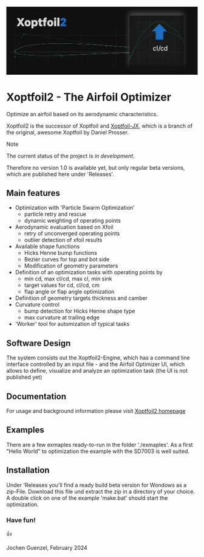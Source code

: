 

![XO2](images/Xoptfoil2.png "Xoptfoil2")

# Xoptfoil2 - The Airfoil Optimizer 
Optimize an airfoil based on its aerodynamic characteristics. 

Xoptfoil2 is the successor of Xoptfoil and [Xoptfoil-JX](https://github.com/jxjo/Xoptfoil-JX/tree/master), which is a branch of the original, awesome Xoptfoil by Daniel Prosser.

>[!NOTE]
>The current status of the project is *in development*. 

Therefore no version 1.0 is available yet, but only regular beta versions, which are published here under 'Releases'. 


## Main features

* Optimization with 'Particle Swarm Optimization'
  - particle retry and rescue 
  - dynamic weighting of operating points 
* Aerodynamic evaluation based on Xfoil
  - retry of unconverged operating points 
  - outlier detection of xfoil results  
* Available shape functions 
  - Hicks Henne bump functions
  - Bezier curves for top and bot side 
  - Modification of geometry parameters 
* Definition of an optimization tasks with operating points by
  - min cd, max cl/cd, max cl, min sink 
  - target values for cd, cl/cd, cm 
  - flap angle or flap angle optimization  
* Definition of geometry targets thickness and camber 
* Curvature control 
  - bump detection for Hicks Henne shape type 
  - max curvature at trailing edge 
* 'Worker' tool for automization of typical tasks 


## Software Design 

The system consists out the Xoptfoil2-Engine, which has a command line interface controlled by an input file - and the Airfoil Optimizer UI, which allows to define, visualize and analyze an optimization task (the UI is not published yet) 

## Documentation 

For usage and background information please visit [Xoptfoil2 homepage]( https://jxjo.github.io/Xoptfoil2)


## Examples 

There are a few exmaples ready-to-run in the folder './exmaples'. As a first "Hello World" to optimization the example with the SD7003 is well suited. 

## Installation

Under 'Releases you'll find a ready build beta version for Wondows as a zip-File. Download this file und extract the zip in a directory of your choice. A double click on one of the example 'make.bat' should start the optimization. 

### Have fun! 

:+1:

Jochen Guenzel, February 2024 
